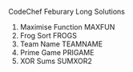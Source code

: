 CodeChef Feburary Long Solutions

1) Maximise Function   MAXFUN
2) Frog Sort   FROGS
3) Team Name TEAMNAME
4) Prime Game  PRIGAME
5) XOR Sums  SUMXOR2

